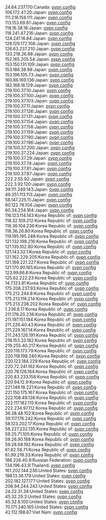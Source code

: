 24.64.237.170:Canada: [ovpn config](vpn/24_64_237_170.ovpn)  
106.172.47.20:Japan: [ovpn config](vpn/106_172_47_20.ovpn)  
111.216.158.111:Japan: [ovpn config](vpn/111_216_158_111.ovpn)  
113.153.69.81:Japan: [ovpn config](vpn/113_153_69_81.ovpn)  
118.16.38.18:Japan: [ovpn config](vpn/118_16_38_18.ovpn)  
118.241.47.216:Japan: [ovpn config](vpn/118_241_47_216.ovpn)  
124.241.16.84:Japan: [ovpn config](vpn/124_241_16_84.ovpn)  
126.129.172.108:Japan: [ovpn config](vpn/126_129_172_108.ovpn)  
126.63.237.210:Japan: [ovpn config](vpn/126_63_237_210.ovpn)  
133.218.26.88:Japan: [ovpn config](vpn/133_218_26_88.ovpn)  
152.165.205.54:Japan: [ovpn config](vpn/152_165_205_54.ovpn)  
153.150.131.109:Japan: [ovpn config](vpn/153_150_131_109.ovpn)  
153.186.38.98:Japan: [ovpn config](vpn/153_186_38_98.ovpn)  
153.196.105.73:Japan: [ovpn config](vpn/153_196_105_73.ovpn)  
160.86.169.136:Japan: [ovpn config](vpn/160_86_169_136.ovpn)  
182.168.18.129:Japan: [ovpn config](vpn/182_168_18_129.ovpn)  
219.100.37.10:Japan: [ovpn config](vpn/219_100_37_10.ovpn)  
219.100.37.100:Japan: [ovpn config](vpn/219_100_37_100.ovpn)  
219.100.37.103:Japan: [ovpn config](vpn/219_100_37_103.ovpn)  
219.100.37.11:Japan: [ovpn config](vpn/219_100_37_11.ovpn)  
219.100.37.126:Japan: [ovpn config](vpn/219_100_37_126.ovpn)  
219.100.37.131:Japan: [ovpn config](vpn/219_100_37_131.ovpn)  
219.100.37.154:Japan: [ovpn config](vpn/219_100_37_154.ovpn)  
219.100.37.158:Japan: [ovpn config](vpn/219_100_37_158.ovpn)  
219.100.37.159:Japan: [ovpn config](vpn/219_100_37_159.ovpn)  
219.100.37.190:Japan: [ovpn config](vpn/219_100_37_190.ovpn)  
219.100.37.196:Japan: [ovpn config](vpn/219_100_37_196.ovpn)  
219.100.37.200:Japan: [ovpn config](vpn/219_100_37_200.ovpn)  
219.100.37.224:Japan: [ovpn config](vpn/219_100_37_224.ovpn)  
219.100.37.29:Japan: [ovpn config](vpn/219_100_37_29.ovpn)  
219.100.37.74:Japan: [ovpn config](vpn/219_100_37_74.ovpn)  
219.100.37.81:Japan: [ovpn config](vpn/219_100_37_81.ovpn)  
219.100.37.87:Japan: [ovpn config](vpn/219_100_37_87.ovpn)  
222.2.55.92:Japan: [ovpn config](vpn/222_2_55_92.ovpn)  
222.3.92.120:Japan: [ovpn config](vpn/222_3_92_120.ovpn)  
39.111.249.143:Japan: [ovpn config](vpn/39_111_249_143.ovpn)  
49.251.113.113:Japan: [ovpn config](vpn/49_251_113_113.ovpn)  
58.147.225.11:Japan: [ovpn config](vpn/58_147_225_11.ovpn)  
60.122.78.104:Japan: [ovpn config](vpn/60_122_78_104.ovpn)  
60.34.234.164:Japan: [ovpn config](vpn/60_34_234_164.ovpn)  
116.123.114.143:Korea Republic of: [ovpn config](vpn/116_123_114_143.ovpn)  
118.32.109.212:Korea Republic of: [ovpn config](vpn/118_32_109_212.ovpn)  
118.36.104.236:Korea Republic of: [ovpn config](vpn/118_36_104_236.ovpn)  
118.36.26.80:Korea Republic of: [ovpn config](vpn/118_36_26_80.ovpn)  
119.195.195.248:Korea Republic of: [ovpn config](vpn/119_195_195_248.ovpn)  
121.132.198.216:Korea Republic of: [ovpn config](vpn/121_132_198_216.ovpn)  
121.135.102.80:Korea Republic of: [ovpn config](vpn/121_135_102_80.ovpn)  
121.143.32.1:Korea Republic of: [ovpn config](vpn/121_143_32_1.ovpn)  
121.162.229.205:Korea Republic of: [ovpn config](vpn/121_162_229_205.ovpn)  
121.169.221.227:Korea Republic of: [ovpn config](vpn/121_169_221_227.ovpn)  
121.170.90.165:Korea Republic of: [ovpn config](vpn/121_170_90_165.ovpn)  
123.99.66.6:Korea Republic of: [ovpn config](vpn/123_99_66_6.ovpn)  
125.62.222.23:Korea Republic of: [ovpn config](vpn/125_62_222_23.ovpn)  
14.7.123.81:Korea Republic of: [ovpn config](vpn/14_7_123_81.ovpn)  
175.208.237.93:Korea Republic of: [ovpn config](vpn/175_208_237_93.ovpn)  
175.212.244.8:Korea Republic of: [ovpn config](vpn/175_212_244_8.ovpn)  
175.213.116.214:Korea Republic of: [ovpn config](vpn/175_213_116_214.ovpn)  
175.213.238.202:Korea Republic of: [ovpn config](vpn/175_213_238_202.ovpn)  
1.236.8.17:Korea Republic of: [ovpn config](vpn/1_236_8_17.ovpn)  
211.176.20.236:Korea Republic of: [ovpn config](vpn/211_176_20_236.ovpn)  
211.197.151.184:Korea Republic of: [ovpn config](vpn/211_197_151_184.ovpn)  
211.226.40.43:Korea Republic of: [ovpn config](vpn/211_226_40_43.ovpn)  
211.229.167.14:Korea Republic of: [ovpn config](vpn/211_229_167_14.ovpn)  
211.243.126.191:Korea Republic of: [ovpn config](vpn/211_243_126_191.ovpn)  
218.153.33.182:Korea Republic of: [ovpn config](vpn/218_153_33_182.ovpn)  
219.255.40.217:Korea Republic of: [ovpn config](vpn/219_255_40_217.ovpn)  
220.116.173.79:Korea Republic of: [ovpn config](vpn/220_116_173_79.ovpn)  
220.118.198.240:Korea Republic of: [ovpn config](vpn/220_118_198_240.ovpn)  
220.123.184.229:Korea Republic of: [ovpn config](vpn/220_123_184_229.ovpn)  
220.72.241.162:Korea Republic of: [ovpn config](vpn/220_72_241_162.ovpn)  
220.78.126.164:Korea Republic of: [ovpn config](vpn/220_78_126_164.ovpn)  
220.83.233.158:Korea Republic of: [ovpn config](vpn/220_83_233_158.ovpn)  
220.94.12.9:Korea Republic of: [ovpn config](vpn/220_94_12_9.ovpn)  
221.149.18.221:Korea Republic of: [ovpn config](vpn/221_149_18_221.ovpn)  
221.150.175.167:Korea Republic of: [ovpn config](vpn/221_150_175_167.ovpn)  
222.108.49.136:Korea Republic of: [ovpn config](vpn/222_108_49_136.ovpn)  
222.117.182.115:Korea Republic of: [ovpn config](vpn/222_117_182_115.ovpn)  
222.234.97.112:Korea Republic of: [ovpn config](vpn/222_234_97_112.ovpn)  
36.38.48.102:Korea Republic of: [ovpn config](vpn/36_38_48_102.ovpn)  
39.117.176.242:Korea Republic of: [ovpn config](vpn/39_117_176_242.ovpn)  
58.123.202.17:Korea Republic of: [ovpn config](vpn/58_123_202_17.ovpn)  
58.227.232.135:Korea Republic of: [ovpn config](vpn/58_227_232_135.ovpn)  
59.25.71.105:Korea Republic of: [ovpn config](vpn/59_25_71_105.ovpn)  
59.26.90.188:Korea Republic of: [ovpn config](vpn/59_26_90_188.ovpn)  
59.28.68.192:Korea Republic of: [ovpn config](vpn/59_28_68_192.ovpn)  
61.82.58.71:Korea Republic of: [ovpn config](vpn/61_82_58_71.ovpn)  
61.99.219.33:Korea Republic of: [ovpn config](vpn/61_99_219_33.ovpn)  
188.226.40.9:Russian Federation: [ovpn config](vpn/188_226_40_9.ovpn)  
134.196.43.9:Thailand: [ovpn config](vpn/134_196_43_9.ovpn)  
161.202.144.236:United States: [ovpn config](vpn/161_202_144_236.ovpn)  
198.13.36.179:United States: [ovpn config](vpn/198_13_36_179.ovpn)  
202.182.127.177:United States: [ovpn config](vpn/202_182_127_177.ovpn)  
208.94.244.242:United States: [ovpn config](vpn/208_94_244_242.ovpn)  
24.22.31.34:United States: [ovpn config](vpn/24_22_31_34.ovpn)  
45.32.29.3:United States: [ovpn config](vpn/45_32_29_3.ovpn)  
45.32.8.100:United States: [ovpn config](vpn/45_32_8_100.ovpn)  
70.171.240.165:United States: [ovpn config](vpn/70_171_240_165.ovpn)  
42.112.198.67:Viet Nam: [ovpn config](vpn/42_112_198_67.ovpn)  
